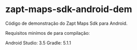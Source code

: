 # zapt-maps-sdk-android-dem

Código de demonstração do Zapt Maps Sdk para Android.

Requisitos minímos de para compilação:

Android Studio: 3.5
Gradle: 5.1.1
